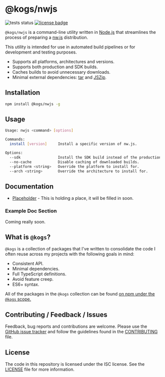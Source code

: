 # @kogs/nwjs
![tests status](https://github.com/Kruithne/kogs-nwjs/actions/workflows/github-actions-test.yml/badge.svg) [![license badge](https://img.shields.io/github/license/Kruithne/kogs-nwjs?color=blue)](LICENSE)

`@kogs/nwjs` is a command-line utility written in [Node.js](https://nodejs.org/) that streamlines the process of preparing a [nw.js](https://nwjs.io/) distribution.

This utility is intended for use in automated build pipelines or for development and testing purposes.

- Supports all platforms, architectures and versions.
- Supports both production and SDK builds.
- Caches builds to avoid unnecessary downloads.
- Minimal external dependencies: [tar](https://www.npmjs.com/package/tar) and [JSZip](https://www.npmjs.com/package/jszip).

## Installation
```bash
npm install @kogs/nwjs -g
```

## Usage
```bash
Usage: nwjs <command> [options]

Commands:
  install [version]		Install a specific version of nw.js.

Options:
  --sdk					Install the SDK build instead of the production build.
  --no-cache		 	Disable caching of downloaded builds.
  --platform <string>	Override the platform to install for.
  --arch <string>		Override the architecture to install for.
```

## Documentation

- [Placeholder](#example-doc-section) - This is holding a place, it will be filled in soon.

### Example Doc Section

Coming really soon.

## What is `@kogs`?
`@kogs` is a collection of packages that I've written to consolidate the code I often reuse across my projects with the following goals in mind:

- Consistent API.
- Minimal dependencies.
- Full TypeScript definitions.
- Avoid feature creep.
- ES6+ syntax.

All of the packages in the `@kogs` collection can be found [on npm under the `@kogs` scope.](https://www.npmjs.com/settings/kogs/packages)

## Contributing / Feedback / Issues
Feedback, bug reports and contributions are welcome. Please use the [GitHub issue tracker](https://github.com/Kruithne/kogs-nwjs/issues) and follow the guidelines found in the [CONTRIBUTING](CONTRIBUTING.md) file.

## License
The code in this repository is licensed under the ISC license. See the [LICENSE](LICENSE) file for more information.